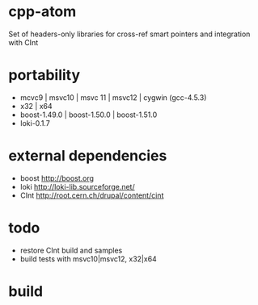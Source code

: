 cpp-atom
========

Set of headers-only libraries for cross-ref smart pointers and integration with CInt

portability
========
* mcvc9 | msvc10 | msvc 11 | msvc12 | cygwin (gcc-4.5.3)
* x32 | x64
* boost-1.49.0 | boost-1.50.0 | boost-1.51.0
* loki-0.1.7 

external dependencies
========
* boost 	http://boost.org
* loki		http://loki-lib.sourceforge.net/
* CInt		http://root.cern.ch/drupal/content/cint

todo
========
- restore CInt build and samples
- build tests with msvc10|msvc12, x32|x64

build
========
